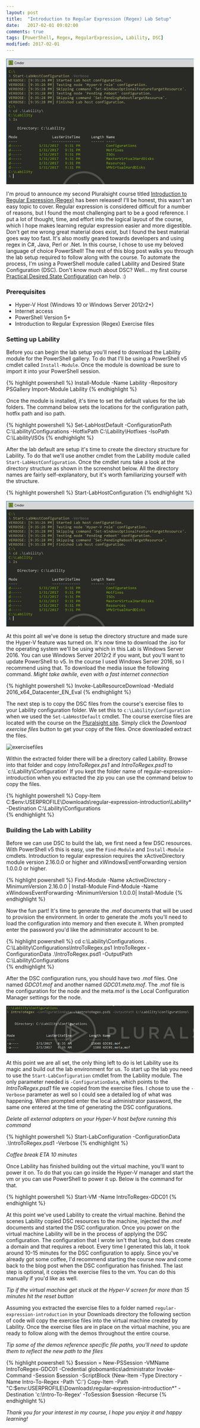 ```yaml
---
layout: post
title:  "Introduction to Regular Expression (Regex) Lab Setup"
date:   2017-02-01 09:02:00
comments: true
tags: [PowerShell, Regex, RegularExpression, Lability, DSC]
modified: 2017-02-01
---
```


![StartLabConfig](/images/posts/2017-02-01\Start-LabHostConfiguration.png "StartLabConfig")

I'm proud to announce my second Pluralsight course titled [Introduction to Regular Expression (Regex)](https://app.pluralsight.com/library/courses/regular-expression-introduction/table-of-contents) has been released! I'll be honest, this wasn't an easy topic to cover.
Regular expression is considered difficult for a number of reasons, but I found the most challenging part to be a good reference. I put a lot of thought, time, and effort
into the logical layout of the course, which I hope makes learning regular expression easier and more digestible. Don't get me wrong great material does exist, but I found
the best material goes way too fast. It's also mostly geared towards developers and using regex in C#, Java, Perl or .Net. In this course, I chose to use my beloved language of choice
PowerShell! The rest of this blog post walks you through the lab setup required to follow along with the course. To automate the process, I'm using a PowerShell module called Lability
and Desired State Configuration (DSC). Don't know much about DSC? Well... my first course [Practical Desired State Configuration](https://app.pluralsight.com/library/courses/practical-desired-state-configuration/table-of-contents) can help. :)

### Prerequisites

* Hyper-V Host (Windows 10 or Windows Server 2012r2+)
* Internet access
* PowerShell Version 5+
* Introduction to Regular Expression (Regex) Exercise files


### Setting up Lability

Before you can begin the lab setup you'll need to download the Lability module for the PowerShell gallery. To do that I'll be using a PowerShell v5 cmdlet
called `Install-Module`. Once the module is download be sure to import it into your PowerShell session.

{% highlight powershell %}
Install-Module -Name Lability -Repository PSGallery
Import-Module Lability
{% endhighlight %}

Once the module is installed, it's time to set the default values for the lab folders. The command below sets the locations for the configuration path, hotfix path
and iso path.

{% highlight powershell %}
Set-LabHostDefault -ConfigurationPath C:\Lability\Configurations -HotfixPath C:\Lability\Hotfixes -IsoPath C:\Lability\ISOs
{% endhighlight %}

After the lab default are setup it's time to create the directory structure for Lability. To do that we'll use another cmdlet from the Lability module called
`Start-LabHostConfiguration`. Once the cmdlet runs take a look at the directory structure as shown in the screenshot below. All the directory names are fairly 
self-explanatory, but it's worth familiarizing yourself with the structure.

{% highlight powershell %}
Start-LabHostConfiguration
{% endhighlight %}

![StartLabConfig](/images/posts/2017-02-01\Start-LabHostConfiguration.png "StartLabConfig")

At this point all we've done is setup the directory structure and made sure the Hyper-V feature was turned on. It's now time to download the .iso for the
operating system we'll be using which in this Lab is Windows Server 2016. You can use Windows Server 2012r2 if you want, but you'll want to update PowerShell to v5. In the
course I used Windows Server 2016, so I recommend using that. To download the media issue the following command. _Might take awhile, even with a fast internet connection_

{% highlight powershell %}
Invoke-LabResourceDownload -MediaId 2016_x64_Datacenter_EN_Eval
{% endhighlight %}

The next step is to copy the DSC files from the course's exercise files to your Lability configuration folder. We set this to `c:\Lability\Configuration` when we used the
`Set-LabHostDefault` cmdlet. The course exercise files are located with the course on the [Pluralsight site](https://app.pluralsight.com/library/courses/regular-expression-introduction/exercise-files). 
Simply click the *Download exercise files* button to get your copy of the files. Once downloaded extract the files.

![exercisefiles](/images/posts/2017-02-01\exercisefiles.png "exercisefiles")

Within the extracted folder there will be a directory called Lability. Browse into that folder and copy _IntroToRegex.ps1_ and _IntroToRegex.psd1_ to `c:\Lability\Configuration' If you 
kept the folder name of regular-expression-introduction when you extracted the zip you can use the command below to copy the files.

{% highlight powershell %}
Copy-Item C:\$env:USERPROFILE\Downloads\regular-expression-introduction\Lability\* -Destination C:\Lability\Configurations\
{% endhighlight %}


### Building the Lab with Lability

Before we can use DSC to build the lab, we first need a few DSC resources. With PowerShell v5 this is easy, use the `Find-Module` and `Install-Module` cmdlets.
Introduction to regular expression requires the xActiveDirectory module version 2.16.0.0 or higher and xWindowsEventForwarding version 1.0.0.0 or higher. 

{% highlight powershell %}
Find-Module -Name xActiveDirectory -MinimumVersion 2.16.0.0 | Install-Module
Find-Module -Name xWindowsEventForwarding -MinimumVersion 1.0.0.0| Install-Module
{% endhighlight %}

Now the fun part! It's time to generate the .mof documents that will be used to provision the environment. In order to generate the .mofs you'll need to load
the configuration into memory and then execute it. When prompted enter the password you'd like the administrator account to be.


{% highlight powershell %}
cd c:\Lability\Configurations
. C:\Lability\Configurations\IntroToRegex.ps1
IntroToRegex -ConfigurationData .\IntroToRegex.psd1 -OutputPath C:\Lability\Configurations\
{% endhighlight %}

After the DSC configuration runs, you should have two .mof files. One named _GDC01.mof_ and another named _GDC01.meta.mof_. The .mof file is the configuration for the
node and the meta.mof is the Local Configuration Manager settings for the node.

![mofs](/images/posts/2017-02-01\mofs.png "mofs")

At this point we are all set, the only thing left to do is let Lability use its magic and build out the lab environment for us. To start up the lab you need to use the
`Start-LabConfiguration` cmdlet from the Lability module. The only parameter needed is `-ConfigurationData`, which points to the _IntroToRegex.psd1_ file we copied from the
exercise files. I chose to use the `-Verbose` parameter as well so I could see a detailed log of what was happening. When prompted enter the local administrator password, the
same one entered at the time of generating the DSC configurations.

*Delete all external adapters on your Hyper-V host before running this command*


{% highlight powershell %}
Start-LabConfiguration -ConfigurationData .\IntroToRegex.psd1 -Verbose
{% endhighlight %}

_Coffee break ETA 10 minutes_


Once Lability has finished building out the virtual machine, you'll want to power it on. To do that you can go inside the Hyper-V manager and start the vm or
you can use PowerShell to power it up. Below is the command for that. 


{% highlight powershell %}
Start-VM -Name IntroToRegex-GDC01
{% endhighlight %}

At this point we've used Lability to create the virtual machine. Behind the scenes Lability copied DSC resources to the machine, injected the .mof documents and started the DSC configuration.
Once you power on the virtual machine Lability will be in the process of applying the DSC configuration. The configuration that I wrote isn't that long, but does create a domain and that
requires a reboot. Every time I generated this lab, it took around 10-15 minutes for the DSC configuration to apply. Since you've already got some coffee, I'd recommend starting the course
now and come back to the blog post when the DSC configuration has finished. The last step is optional, it copies the exercise files to the vm. You can do this manually if you'd like as well.

_Tip if the virtual machine get stuck at the Hyper-V screen for more than 15 minutes hit the reset button_


Assuming you extracted the exercise files to a folder named `regular-expression-introduction` in your Downloads directory the following section of code will copy the exercise files
into the virtual machine created by Lability. Once the exercise files are in place on the virtual machine, you are ready to follow along with the demos throughout the entire course.

_Tip some of the demos reference specific file paths, you'll need to update them to reflect the new path to the files_

{% highlight powershell %}
$session = New-PSSession -VMName IntroToRegex-GDC01 -Credential globomantics\administrator
Invoke-Command -Session $session -ScriptBlock {New-Item -Type Directory -Name Intro-To-Regex -Path 'C:\'}
Copy-Item -Path "C:\$env:USERPROFILE\Downloads\regular-expression-introduction\*" -Destination 'c:\Intro-To-Regex\' -ToSession $session -Recurse
{% endhighlight %}

*Thank you for your interest in my course, I hope you enjoy it and happy learning!*